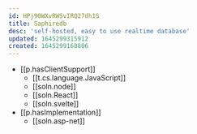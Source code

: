 ```yaml
---
id: HPj90WXvRWSvIRQ27dh1S
title: Saphiredb
desc: 'self-hosted, easy to use realtime database'
updated: 1645299315912
created: 1645299168806
---
```


- [[p.hasClientSupport]]
  - [[t.cs.language.JavaScript]] 
  - [[soln.node]]
  - [[soln.React]]
  - [[soln.svelte]]
- [[p.hasImplementation]]
  - [[soln.asp-net]]

